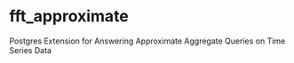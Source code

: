 # fft_approximate
Postgres Extension for Answering Approximate Aggregate Queries on Time Series Data
